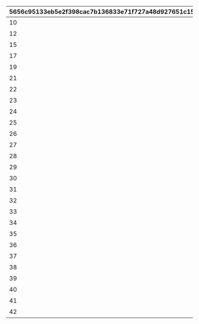 |5656c95133eb5e2f398cac7b136833e71f727a48d927651c1534e8379d3e63b2|71fdce438165bfe72c77085c716874cb831b2956d4180209ae04cb9087d185ce|27fde14255e066c172440272755ae10221e5440de3a7feb2b7fab4b2a76d9f0e|2ae8077fff38f05094ea1c277b4ed0b7caf1c33fb7348645e2703bae19c187e5|67e54924ac95b5b80d303612c257a318970c6d90703449ead70b99a24f8486d0|c941b7493f6b3055a627e711f8319c20343644e71925f7bf73d833a945be0c7b|8d0583f72e605952b49e69d5a563e97d000f8dbc4dfcda58ba59f1599c7151e1|
| --- | --- | --- | --- | --- | --- | --- |
|10|107601|20004|72004021|去讨伐普通难度首领进行解锁吧！|[3C404E]推进关卡，挑战首领！\n讨伐普通首领，\n可解锁限定角色！！[-]|[3C404E]去讨伐普通难度首领进行解锁吧！|
|12|108001|20005|72005021|去讨伐普通难度首领进行解锁吧！|[3C404E]推进关卡，挑战首领！\n讨伐普通首领，\n可解锁限定角色！！[-]|[3C404E]去讨伐普通难度首领进行解锁吧！|
|15|108201|20007|72007021|去讨伐普通难度首领进行解锁吧！|[3C404E]推进关卡，挑战首领！\n讨伐普通首领，\n可解锁限定角色！！[-]|[3C404E]去讨伐普通难度首领进行解锁吧！|
|17|108501|20009|72009021|去讨伐普通难度首领进行解锁吧！|[3C404E]推进关卡，挑战首领！\n讨伐普通首领，\n可解锁限定角色！！[-]|[3C404E]去讨伐普通难度首领进行解锁吧！|
|19|108901|20010|72010021|去讨伐普通难度首领进行解锁吧！|[3C404E]推进关卡，挑战首领！\n讨伐普通首领，\n可解锁限定角色！！[-]|[3C404E]去讨伐普通难度首领进行解锁吧！|
|21|109001|20011|72011021|去讨伐普通难度首领进行解锁吧！|[3C404E]推进关卡，挑战首领！\n讨伐普通首领，\n可解锁限定角色！！[-]|[3C404E]去讨伐普通难度首领进行解锁吧！|
|22|109301|20013|72013021|去讨伐普通难度首领进行解锁吧！|[3C404E]推进关卡，挑战首领！\n讨伐普通首领，\n可解锁限定角色！！[-]|[3C404E]去讨伐普通难度首领进行解锁吧！|
|23|110101|20015|72015021|去讨伐普通难度首领进行解锁吧！|[3C404E]推进关卡，挑战首领！\n讨伐普通首领，\n可解锁限定角色！！[-]|[3C404E]去讨伐普通难度首领进行解锁吧！|
|24|110501|20016|72016021|去讨伐普通难度首领进行解锁吧！|[3C404E]推进关卡，挑战首领！\n讨伐普通首领，\n可解锁限定角色！！[-]|[3C404E]去讨伐普通难度首领进行解锁吧！|
|25|111201|20018|72018021|去讨伐普通难度首领进行解锁吧！|[3C404E]推进关卡，挑战首领！\n讨伐普通首领，\n可解锁限定角色！！[-]|[3C404E]去讨伐普通难度首领进行解锁吧！|
|26|111601|20020|72020021|去讨伐普通难度首领进行解锁吧！|[3C404E]推进关卡，挑战首领！\n讨伐普通首领，\n可解锁限定角色！！[-]|[3C404E]去讨伐普通难度首领进行解锁吧！|
|27|112101|20021|72021021|去讨伐普通难度首领进行解锁吧！|[3C404E]推进关卡，挑战首领！\n讨伐普通首领，\n可解锁限定角色！！[-]|[3C404E]去讨伐普通难度首领进行解锁吧！|
|28|112301|20022|72022021|去讨伐普通难度首领进行解锁吧！|[3C404E]推进关卡，挑战首领！\n讨伐普通首领，\n可解锁限定角色！！[-]|[3C404E]去讨伐普通难度首领进行解锁吧！|
|29|113001|20025|72025021|去讨伐普通难度首领进行解锁吧！|[3C404E]推进关卡，挑战首领！\n讨伐普通首领，\n可解锁限定角色！！[-]|[3C404E]去讨伐普通难度首领进行解锁吧！|
|30|113201|20026|72026021|去讨伐普通难度首领进行解锁吧！|[3C404E]推进关卡，挑战首领！\n讨伐普通首领，\n可解锁限定角色！！[-]|[3C404E]去讨伐普通难度首领进行解锁吧！|
|31|113501|20027|72027021|去讨伐普通难度首领进行解锁吧！|[3C404E]推进关卡，挑战首领！\n讨伐普通首领，\n可解锁限定角色！！[-]|[3C404E]去讨伐普通难度首领进行解锁吧！|
|32|114101|20029|72029021|去讨伐普通难度首领进行解锁吧！|[3C404E]推进关卡，挑战首领！\n讨伐普通首领，\n可解锁限定角色！[-]|[3C404E]去讨伐普通难度首领进行解锁吧！|
|33|114601|20031|72031021|去讨伐普通难度首领进行解锁吧！|[3C404E]推进关卡，挑战首领！\n讨伐普通首领，\n可解锁限定角色！[-]|[3C404E]去讨伐普通难度首领进行解锁吧！|
|34|114701|20032|72032021|去讨伐普通难度首领进行解锁吧！|[3C404E]推进关卡，挑战首领！\n讨伐普通首领，\n可解锁限定角色！[-]|[3C404E]去讨伐普通难度首领进行解锁吧！|
|35|115601|20033|72033021|去讨伐普通难度首领进行解锁吧！|[3C404E]推进关卡，挑战首领！\n讨伐普通首领，\n可解锁限定角色！[-]|[3C404E]去讨伐普通难度首领进行解锁吧！|
|36|115801|20035|72035021|去讨伐普通难度首领进行解锁吧！|[3C404E]推进关卡，挑战首领！\n讨伐普通首领，\n可解锁限定角色！[-]|[3C404E]去讨伐普通难度首领进行解锁吧！|
|37|116801|20038|72038021|去讨伐普通难度首领进行解锁吧！|[3C404E]推进关卡，挑战首领！\n讨伐普通首领，\n可解锁限定角色！[-]|[3C404E]去讨伐普通难度首领进行解锁吧！|
|38|117401|20040|72040021|去讨伐普通难度首领进行解锁吧！|[3C404E]推进关卡，挑战首领！\n讨伐普通首领，\n可解锁限定角色！[-]|[3C404E]去讨伐普通难度首领进行解锁吧！|
|39|117801|20042|72042021|去讨伐普通难度首领进行解锁吧！|[3C404E]推进关卡，挑战首领！\n讨伐普通首领，\n可解锁限定角色！[-]|[3C404E]去讨伐普通难度首领进行解锁吧！|
|40|119201|20044|72044021|去讨伐普通难度首领进行解锁吧！|[3C404E]推进关卡，挑战首领！\n讨伐普通首领，\n可解锁限定角色！[-]|[3C404E]去讨伐普通难度首领进行解锁吧！|
|41|120801|20045|72045021|去讨伐普通难度首领进行解锁吧！|[3C404E]推进关卡，挑战首领！\n讨伐普通首领，\n可解锁限定角色！[-]|[3C404E]去讨伐普通难度首领进行解锁吧！|
|42|121201|20047|72047021|去讨伐普通难度首领进行解锁吧！|[3C404E]推进关卡，挑战首领！\n讨伐普通首领，\n可解锁限定角色！[-]|[3C404E]去讨伐普通难度首领进行解锁吧！|